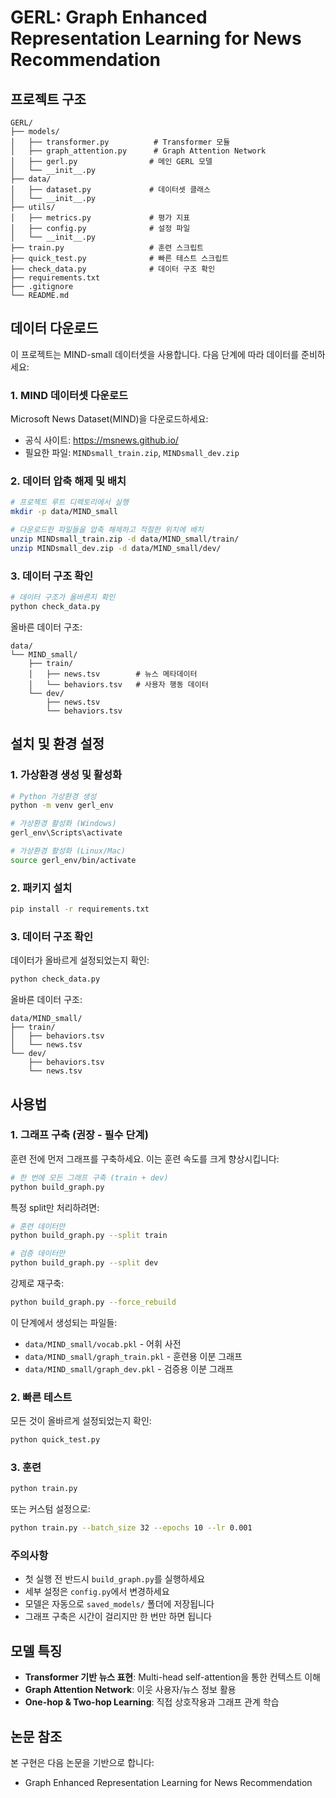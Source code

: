 # GERL: Graph Enhanced Representation Learning for News Recommendation

## 프로젝트 구조

```
GERL/
├── models/
│   ├── transformer.py          # Transformer 모듈
│   ├── graph_attention.py      # Graph Attention Network
│   ├── gerl.py                # 메인 GERL 모델
│   └── __init__.py
├── data/
│   ├── dataset.py             # 데이터셋 클래스
│   └── __init__.py
├── utils/
│   ├── metrics.py             # 평가 지표
│   ├── config.py              # 설정 파일
│   └── __init__.py
├── train.py                   # 훈련 스크립트
├── quick_test.py              # 빠른 테스트 스크립트
├── check_data.py              # 데이터 구조 확인
├── requirements.txt
├── .gitignore
└── README.md
```

## 데이터 다운로드

이 프로젝트는 MIND-small 데이터셋을 사용합니다. 다음 단계에 따라 데이터를 준비하세요:

### 1. MIND 데이터셋 다운로드

Microsoft News Dataset(MIND)을 다운로드하세요:
- 공식 사이트: https://msnews.github.io/
- 필요한 파일: `MINDsmall_train.zip`, `MINDsmall_dev.zip`

### 2. 데이터 압축 해제 및 배치

```bash
# 프로젝트 루트 디렉토리에서 실행
mkdir -p data/MIND_small

# 다운로드한 파일들을 압축 해제하고 적절한 위치에 배치
unzip MINDsmall_train.zip -d data/MIND_small/train/
unzip MINDsmall_dev.zip -d data/MIND_small/dev/
```

### 3. 데이터 구조 확인

```bash
# 데이터 구조가 올바른지 확인
python check_data.py
```

올바른 데이터 구조:
```
data/
└── MIND_small/
    ├── train/
    │   ├── news.tsv        # 뉴스 메타데이터
    │   └── behaviors.tsv   # 사용자 행동 데이터
    └── dev/
        ├── news.tsv
        └── behaviors.tsv
```

## 설치 및 환경 설정

### 1. 가상환경 생성 및 활성화

```bash
# Python 가상환경 생성
python -m venv gerl_env

# 가상환경 활성화 (Windows)
gerl_env\Scripts\activate

# 가상환경 활성화 (Linux/Mac)
source gerl_env/bin/activate
```

### 2. 패키지 설치

```bash
pip install -r requirements.txt
```

### 3. 데이터 구조 확인

데이터가 올바르게 설정되었는지 확인:
```bash
python check_data.py
```

올바른 데이터 구조:
```
data/MIND_small/
├── train/
│   ├── behaviors.tsv
│   └── news.tsv
└── dev/
    ├── behaviors.tsv
    └── news.tsv
```

## 사용법

### 1. 그래프 구축 (권장 - 필수 단계)

훈련 전에 먼저 그래프를 구축하세요. 이는 훈련 속도를 크게 향상시킵니다:

```bash
# 한 번에 모든 그래프 구축 (train + dev)
python build_graph.py
```

특정 split만 처리하려면:
```bash
# 훈련 데이터만
python build_graph.py --split train

# 검증 데이터만  
python build_graph.py --split dev
```

강제로 재구축:
```bash
python build_graph.py --force_rebuild
```

이 단계에서 생성되는 파일들:
- `data/MIND_small/vocab.pkl` - 어휘 사전
- `data/MIND_small/graph_train.pkl` - 훈련용 이분 그래프
- `data/MIND_small/graph_dev.pkl` - 검증용 이분 그래프

### 2. 빠른 테스트

모든 것이 올바르게 설정되었는지 확인:
```bash
python quick_test.py
```

### 3. 훈련

```bash
python train.py
```

또는 커스텀 설정으로:
```bash
python train.py --batch_size 32 --epochs 10 --lr 0.001
```

### 주의사항

- 첫 실행 전 반드시 `build_graph.py`를 실행하세요
- 세부 설정은 `config.py`에서 변경하세요
- 모델은 자동으로 `saved_models/` 폴더에 저장됩니다
- 그래프 구축은 시간이 걸리지만 한 번만 하면 됩니다

## 모델 특징

- **Transformer 기반 뉴스 표현**: Multi-head self-attention을 통한 컨텍스트 이해
- **Graph Attention Network**: 이웃 사용자/뉴스 정보 활용
- **One-hop & Two-hop Learning**: 직접 상호작용과 그래프 관계 학습

## 논문 참조

본 구현은 다음 논문을 기반으로 합니다:
- Graph Enhanced Representation Learning for News Recommendation 